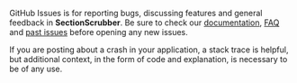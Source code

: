 GitHub Issues is for reporting bugs, discussing features and general feedback in **SectionScrubber**. Be sure to check our [documentation](http://cocoadocs.org/docsets/SectionScrubber), [FAQ](https://github.com/bakkenbaeck/SectionScrubber/blob/master/README.md#faq) and [past issues](https://github.com/bakkenbaeck/SectionScrubber/issues?state=closed) before opening any new issues.

If you are posting about a crash in your application, a stack trace is helpful, but additional context, in the form of code and explanation, is necessary to be of any use.


